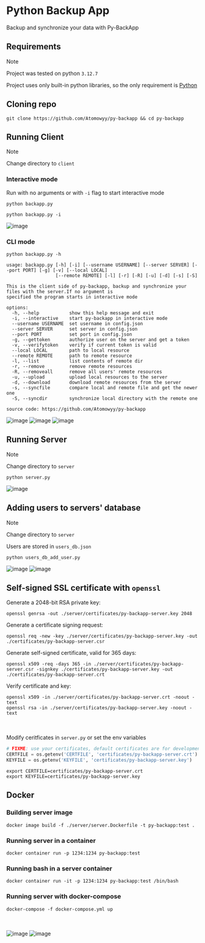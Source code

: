 # Python Backup App
Backup and synchronize your data with Py-BackApp

## Requirements
> [!NOTE]
> Project was tested on python `3.12.7`

Project uses only built-in python libraries, so the only requirement is [Python](https://www.python.org/downloads/)


## Cloning repo
```shell
git clone https://github.com/Atomowyy/py-backapp && cd py-backapp
```

## Running Client
> [!NOTE]
> Change directory to `client`

### Interactive mode
Run with no arguments or with `-i` flag to start interactive mode
```text
python backapp.py
```
```text
python backapp.py -i
```
![image](https://github.com/user-attachments/assets/92ef0ac6-4e80-4ded-b98a-9b9b893bdddd)


### CLI mode
```text
python backapp.py -h
```
```text
usage: backapp.py [-h] [-i] [--username USERNAME] [--server SERVER] [--port PORT] [-g] [-v] [--local LOCAL]
                  [--remote REMOTE] [-l] [-r] [-R] [-u] [-d] [-s] [-S]

This is the client side of py-backapp, backup and synchronize your files with the server.If no argument is
specified the program starts in interactive mode

options:
  -h, --help           show this help message and exit
  -i, --interactive    start py-backapp in interactive mode
  --username USERNAME  set username in config.json
  --server SERVER      set server in config.json
  --port PORT          set port in config.json
  -g, --gettoken       authorize user on the server and get a token
  -v, --verifytoken    verify if current token is valid
  --local LOCAL        path to local resource
  --remote REMOTE      path to remote resource
  -l, --list           list contents of remote dir
  -r, --remove         remove remote resources
  -R, --removeall      remove all users' remote resources
  -u, --upload         upload local resources to the server
  -d, --download       download remote resources from the server
  -s, --syncfile       compare local and remote file and get the newer one
  -S, --syncdir        synchronize local directory with the remote one

source code: https://github.com/Atomowyy/py-backapp
```
![image](https://github.com/user-attachments/assets/c9719a2a-24ab-4f2e-9063-4dba35679c30)
![image](https://github.com/user-attachments/assets/2c436d24-fad8-409e-b953-39fb93342aad)
![image](https://github.com/user-attachments/assets/7e783a12-7ba1-4af7-8830-496216be6d2a)



## Running Server
> [!NOTE]
> Change directory to `server`

```shell
python server.py
```
![image](https://github.com/user-attachments/assets/31a38b17-e7d7-4f80-aae7-264b2faeec30)


## Adding users to servers' database
> [!NOTE]
> Change directory to `server`

Users are stored in `users_db.json`
```shell
python users_db_add_user.py
```
![image](https://github.com/user-attachments/assets/3932d217-707d-42fd-9ec7-dd6e4b571568)
![image](https://github.com/user-attachments/assets/42641cd9-3fdb-4932-a205-b8983e4f1f92)


## Self-signed SSL certificate with `openssl`
Generate a 2048-bit RSA private key:
```shell
openssl genrsa -out ./server/certificates/py-backapp-server.key 2048
```
Generate a certificate signing request:
```shell
openssl req -new -key ./server/certificates/py-backapp-server.key -out ./certificates/py-backapp-server.csr
```
Generate self-signed certificate, valid for 365 days:
```shell
openssl x509 -req -days 365 -in ./server/certificates/py-backapp-server.csr -signkey ./certificates/py-backapp-server.key -out ./certificates/py-backapp-server.crt
```
Verify certificate and key:
```shell
openssl x509 -in ./server/certificates/py-backapp-server.crt -noout -text
openssl rsa -in ./server/certificates/py-backapp-server.key -noout -text
```
\
\
Modify ceritficates in `server.py` or set the env variables
```python
# FIXME: use your certificates, default certificates are for development purposes only and shouldn't be used
CERTFILE = os.getenv('CERTFILE', 'certificates/py-backapp-server.crt')
KEYFILE = os.getenv('KEYFILE', 'certificates/py-backapp-server.key')
```
```shell
export CERTFILE=certificates/py-backapp-server.crt
export KEYFILE=certificates/py-backapp-server.key
```

## Docker

### Building server image
```shell
docker image build -f ./server/server.Dockerfile -t py-backapp:test .
```
### Running server in a container
```shell
docker container run -p 1234:1234 py-backapp:test
```
### Running bash in a server container
```shell
docker container run -it -p 1234:1234 py-backapp:test /bin/bash
```

### Running server with docker-compose
```shell
docker-compose -f docker-compose.yml up
```
\
\
![image](https://github.com/user-attachments/assets/9085b9fa-8419-4f76-95ff-2bfdb8a34ccc)
![image](https://github.com/user-attachments/assets/b947e931-93c7-452c-aef4-538d56734700)


